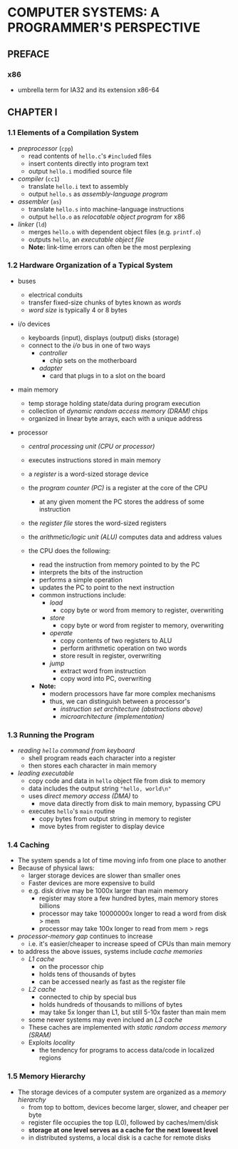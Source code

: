 COMPUTER SYSTEMS: A PROGRAMMER'S PERSPECTIVE
===========================================


## PREFACE

### x86
  - umbrella term for IA32 and its extension x86-64


## CHAPTER I

### 1.1 Elements of a Compilation System

- _preprocessor_ (`cpp`)
    - read contents of `hello.c`'s `#include`d files
    - insert contents directly into program text
    - output `hello.i` modified source file
- _compiler_ (`cc1`)
    - translate `hello.i` text to assembly
    - output `hello.s` as _assembly-language program_
- _assembler_ (`as`)
    - translate `hello.s` into machine-language instructions
    - output `hello.o` as _relocatable object program_ for x86
- _linker_ (`ld`)
    - merges `hello.o` with dependent object files (e.g. `printf.o`)
    - outputs `hello`, an _executable object file_
    - **Note:** link-time errors can often be the most perplexing

### 1.2 Hardware Organization of a Typical System

- buses
    - electrical conduits
    - transfer fixed-size chunks of bytes known as _words_
    - _word size_ is typically 4 or 8 bytes
- i/o devices
    - keyboards (input), displays (output) disks (storage)
    - connect to the _i/o_ bus in one of two ways
        - _controller_
            - chip sets on the motherboard
        - _adapter_
            - card that plugs in to a slot on the board
- main memory
    - temp storage holding state/data during program execution
    - collection of _dynamic random access memory (DRAM)_ chips
    - organized in linear byte arrays, each with a unique address

- processor
    - _central processing unit (CPU or processor)_
    - executes instructions stored in main memory
    - a _register_ is a word-sized storage device
    - the _program counter (PC)_ is a register at the core of the CPU
        - at any given moment the PC stores the address of some instruction
    - the _register file_ stores the word-sized registers
    - the _arithmetic/logic unit (ALU)_ computes data and address values

    - the CPU does the following:
        - read the instruction from memory pointed to by the PC
        - interprets the bits of the instruction
        - performs a simple operation
        - updates the PC to point to the next instruction
        - common instructions include:
            - _load_
                - copy byte or word from memory to register, overwriting
            - _store_
                - copy byte or word from register to memory, overwriting
            - _operate_
                - copy contents of two registers to ALU
                - perform arithmetic operation on two words
                - store result in register, overwriting
            - _jump_
                - extract word from instruction
                - copy word into PC, overwriting
        - **Note:**
            - modern processors have far more complex mechanisms
            - thus, we can distinguish between a processor's
                - _instruction set architecture (abstractions above)_
                - _microarchitecture (implementation)_

### 1.3 Running the Program

- _reading `hello` command from keyboard_
    - shell program reads each character into a register
    - then stores each character in main memory
- _leading executable_
    - copy code and data in `hello` object file from disk to memory
    - data includes the output string `"hello, world\n"`
    - uses _direct memory access (DMA)_ to
        - move data directly from disk to main memory, bypassing CPU
    - executes `hello`'s `main` routine
        - copy bytes from output string in memory to register
        - move bytes from register to display device

### 1.4 Caching
- The system spends a lot of time moving info from one place to another
- Because of physical laws:
    - larger storage devices are slower than smaller ones
    - Faster devices are more expensive to build
    - e.g. disk drive may be 1000x larger than main memory
        - register may store a few hundred bytes, main memory stores billions
        - processor may take 10000000x longer to read a word from disk > mem
        - processor may take 100x longer to read from mem > regs
- _processor-memory gap_ continues to increase
    - i.e. it's easier/cheaper to increase speed of CPUs than main memory
- to address the above issues, systems include _cache memories_
    - _L1 cache_
        - on the processor chip
        - holds tens of thousands of bytes
        - can be accessed nearly as fast as the register file
    - _L2 cache_
        - connected to chip by special bus
        - holds hundreds of thousands to millions of bytes
        - may take 5x longer than L1, but still 5-10x faster than main mem
    - some newer systems may even inclued an _L3 cache_
    - These caches are implemented with _static random access memory (SRAM)_
    - Exploits _locality_
        - the tendency for programs to access data/code in localized regions

### 1.5 Memory Hierarchy

- The storage devices of a computer system are organized as a _memory hierarchy_
    - from top to bottom, devices become larger, slower, and cheaper per byte
    - register file occupies the top (L0), followed by caches/mem/disk
    - **storage at one level serves as a cache for the next lowest level**
    - in distributed systems, a local disk is a cache for remote disks
